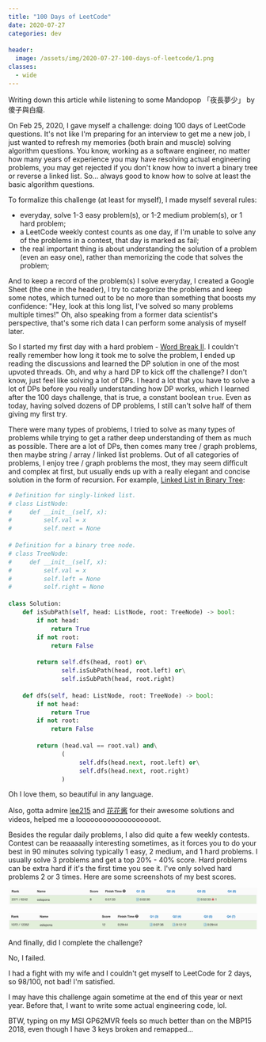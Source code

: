 ```yaml
---
title: "100 Days of LeetCode"
date: 2020-07-27
categories: dev

header:
  image: /assets/img/2020-07-27-100-days-of-leetcode/1.png
classes:
  - wide
---
```


Writing down this article while listening to some Mandopop 「夜長夢少」 by 傻子與白癡.

On Feb 25, 2020, I gave myself a challenge: doing 100 days of LeetCode questions. It's not like I'm preparing for an interview to get me a new job, I just wanted to refresh my memories (both brain and muscle) solving algorithm questions. You know, working as a software engineer, no matter how many years of experience you may have resolving actual engineering problems, you may get rejected if you don't know how to invert a binary tree or reverse a linked list. So... always good to know how to solve at least the basic algorithm questions.

To formalize this challenge (at least for myself), I made myself several rules:

- everyday, solve 1-3 easy problem(s), or 1-2 medium problem(s), or 1 hard problem;
- a LeetCode weekly contest counts as one day, if I'm unable to solve any of the problems in a contest, that day is marked as fail;
- the real important thing is about understanding the solution of a problem (even an easy one), rather than memorizing the code that solves the problem;

And to keep a record of the problem(s) I solve everyday, I created a Google Sheet (the one in the header), I try to categorize the problems and keep some notes, which turned out to be no more than something that boosts my confidence: "Hey, look at this long list, I've solved so many problems multiple times!" Oh, also speaking from a former data scientist's perspective, that's some rich data I can perform some analysis of myself later.

So I started my first day with a hard problem - [Word Break II](https://leetcode.com/problems/word-break-ii/). I couldn't really remember how long it took me to solve the problem, I ended up reading the discussions and learned the DP solution in one of the most upvoted threads. Oh, and why a hard DP to kick off the challenge? I don't know, just feel like solving a lot of DPs. I heard a lot that you have to solve a lot of DPs before you really understanding how DP works, which I learned after the 100 days challenge, that is true, a constant boolean `true`. Even as today, having solved dozens of DP problems, I still can't solve half of them giving my first try.

There were many types of problems, I tried to solve as many types of problems while trying to get a rather deep understanding of them as much as possible. There are a lot of DPs, then comes many tree / graph problems, then maybe string / array / linked list problems. Out of all categories of problems, I enjoy tree / graph problems the most, they may seem difficult and complex at first, but usually ends up with a really elegant and concise solution in the form of recursion. For example, [Linked List in Binary Tree](https://leetcode.com/problems/linked-list-in-binary-tree/):

```python
# Definition for singly-linked list.
# class ListNode:
#     def __init__(self, x):
#         self.val = x
#         self.next = None

# Definition for a binary tree node.
# class TreeNode:
#     def __init__(self, x):
#         self.val = x
#         self.left = None
#         self.right = None

class Solution:
    def isSubPath(self, head: ListNode, root: TreeNode) -> bool:
        if not head:
            return True
        if not root:
            return False

        return self.dfs(head, root) or\
               self.isSubPath(head, root.left) or\
               self.isSubPath(head, root.right)

    def dfs(self, head: ListNode, root: TreeNode) -> bool:
        if not head:
            return True
        if not root:
            return False

        return (head.val == root.val) and\
               (
                    self.dfs(head.next, root.left) or\
                    self.dfs(head.next, root.right)
               )
```

Oh I love them, so beautiful in any language.

Also, gotta admire [lee215](https://www.youtube.com/channel/UCUBt1TDQTl1atYsscVoUzoQ) and [花花酱](https://www.youtube.com/channel/UC5xDNEcvb1vgw3lE21Ack2Q) for their awesome solutions and videos, helped me a looooooooooooooooooot.

Besides the regular daily problems, I also did quite a few weekly contests. Contest can be reaaaaally interesting sometimes, as it forces you to do your best in 90 minutes solving typically 1 easy, 2 medium, and 1 hard problems. I usually solve 3 problems and get a top 20% - 40% score. Hard problems can be extra hard if it's the first time you see it. I've only solved hard problems 2 or 3 times. Here are some screenshots of my best scores.

![2](/assets/img/2020-07-27-100-days-of-leetcode/2.png)

![3](/assets/img/2020-07-27-100-days-of-leetcode/3.png)

And finally, did I complete the challenge?

No, I failed.

I had a fight with my wife and I couldn't get myself to LeetCode for 2 days, so 98/100, not bad! I'm satisfied.

I may have this challenge again sometime at the end of this year or next year. Before that, I want to write some actual engineering code, lol.

BTW, typing on my MSI GP62MVR feels so much better than on the MBP15 2018, even though I have 3 keys broken and remapped...
